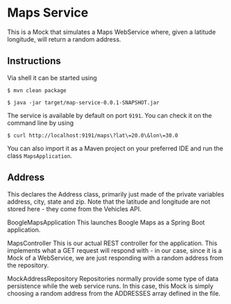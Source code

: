 # Maps Service

This is a Mock that simulates a Maps WebService where, given a latitude
longitude, will return a random address.

## Instructions

Via shell it can be started using

```
$ mvn clean package
```

```
$ java -jar target/map-service-0.0.1-SNAPSHOT.jar
```

The service is available by default on port `9191`. You can check it on the 
command line by using

```
$ curl http://localhost:9191/maps\?lat\=20.0\&lon\=30.0
``` 

You can also import it as a Maven project on your preferred IDE and 
run the class `MapsApplication`.

## Address
This declares the Address class, primarily just made of the private variables address, city, state and zip. Note that the latitude and longitude are not stored here - they come from the Vehicles API.

BoogleMapsApplication
This launches Boogle Maps as a Spring Boot application.

MapsController
This is our actual REST controller for the application. This implements what a GET request will respond with - in our case, since it is a Mock of a WebService, we are just responding with a random address from the repository.

MockAddressRepository
Repositories normally provide some type of data persistence while the web service runs. In this case, this Mock is simply choosing a random address from the ADDRESSES array defined in the file.
